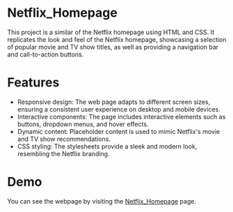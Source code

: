 # Netflix_Homepage
This project is a similar of the Netflix homepage using HTML and CSS. It replicates the look and feel of the Netflix homepage, showcasing a selection of popular movie and TV show titles, as well as providing a navigation bar and call-to-action buttons.
# Features
- Responsive design: The web page adapts to different screen sizes, ensuring a consistent user experience on desktop and mobile devices.
- Interactive components: The page includes interactive elements such as buttons, dropdown menus, and hover effects.
- Dynamic content: Placeholder content is used to mimic Netflix's movie and TV show recommendations.
- CSS styling: The stylesheets provide a sleek and modern look, resembling the Netflix branding.
# Demo
You can see the webpage by visiting the [Netflix_Homepage](https://netflix-homepage-seven.vercel.app/) page.
